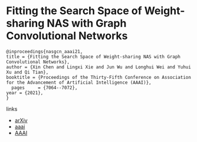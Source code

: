 # Fitting the Search Space of Weight-sharing NAS with Graph Convolutional Networks

```
@inproceedings{nasgcn_aaai21,
title = {Fitting the Search Space of Weight-sharing NAS with Graph Convolutional Networks},
author = {Xin Chen and Lingxi Xie and Jun Wu and Longhui Wei and Yuhui Xu and Qi Tian},
booktitle = {Proceedings of the Thirty-Fifth Conference on Association for the Advancement of Artificial Intelligence (AAAI)},
  pages	    = {7064--7072},
year = {2021},
}
```

links
- [arXiv](https://arxiv.org/abs/2004.08423)
- [aaai](https://www.aaai.org/AAAI21Papers/AAAI-6914.ChenX.pdf)
- [AAAI](https://ojs.aaai.org/index.php/AAAI/article/view/16869)